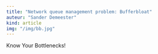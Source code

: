 ```yaml
---
title: "Network queue management problem: Bufferbloat"
auteur: "Sander Demeester"
kind: article
img: "/img/bb.jpg"
---
```

Know Your Bottlenecks!